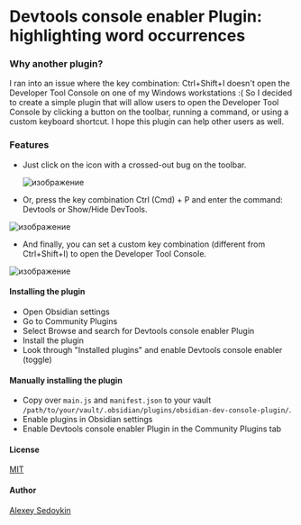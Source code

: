 # Devtools console enabler Plugin: highlighting word occurrences

### Why another plugin?
I ran into an issue where the key combination: Ctrl+Shift+I doesn't open the Developer Tool Console on one of my Windows workstations :( 
So I decided to create a simple plugin that will allow users to open the Developer Tool Console by clicking a button on the toolbar, 
running a command, or using a custom keyboard shortcut.
I hope this plugin can help other users as well.
### Features
- Just click on the icon with a crossed-out bug on the toolbar.

  ![изображение](https://github.com/user-attachments/assets/44ff4196-5129-40a6-bc73-f825c49b3536)

- Or, press the key combination Ctrl (Cmd) + P and enter the command: Devtools or Show/Hide DevTools.

 ![изображение](https://github.com/user-attachments/assets/780a7d0d-39a6-45aa-ad38-fb27d0f81561)

- And finally, you can set a custom key combination (different from Ctrl+Shift+I) to open the Developer Tool Console.

![изображение](https://github.com/user-attachments/assets/3dc0df71-a8e0-4e1a-94c2-77a451cb3d77)


#### Installing the plugin
- Open Obsidian settings
- Go to Community Plugins
- Select Browse and search for Devtools console enabler Plugin
- Install the plugin
- Look through "Installed plugins" and enable Devtools console enabler (toggle)


#### Manually installing the plugin
- Copy over `main.js` and `manifest.json` to your vault `/path/to/your/vault/.obsidian/plugins/obsidian-dev-console-plugin/`.
- Enable plugins in Obsidian settings
- Enable Devtools console enabler Plugin in the Community Plugins tab

#### License
[MIT](https://choosealicense.com/licenses/mit/)

#### Author
[Alexey Sedoykin](https://www.linkedin.com/in/sedoykin/)
